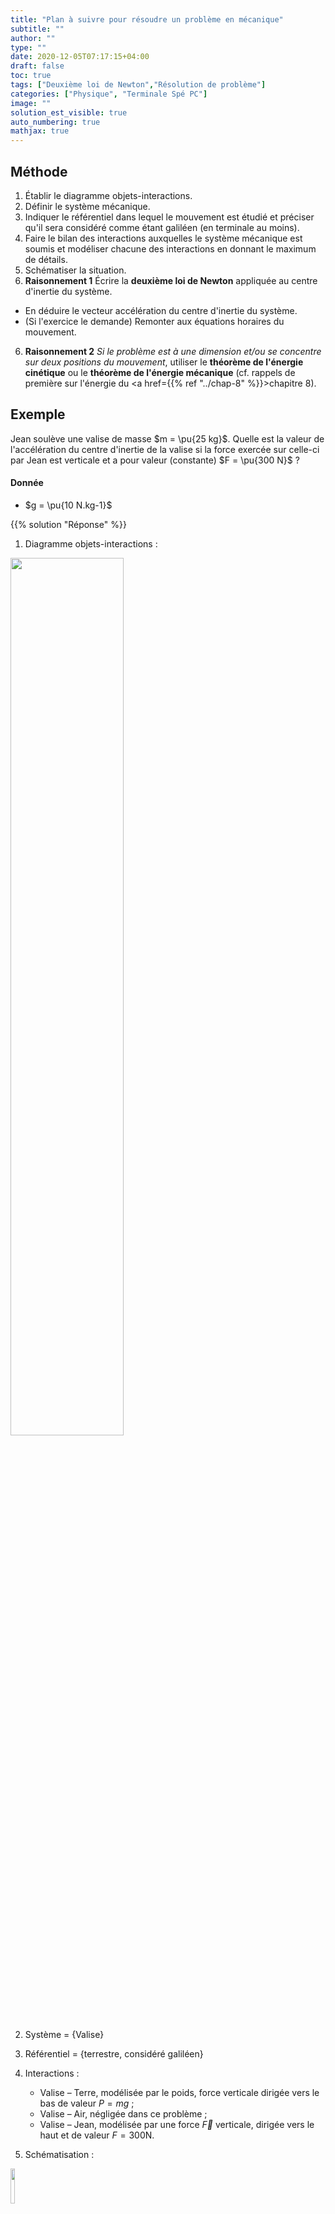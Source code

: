 ```yaml
---
title: "Plan à suivre pour résoudre un problème en mécanique"
subtitle: ""
author: ""
type: ""
date: 2020-12-05T07:17:15+04:00
draft: false
toc: true
tags: ["Deuxième loi de Newton","Résolution de problème"]
categories: ["Physique", "Terminale Spé PC"]
image: ""
solution_est_visible: true
auto_numbering: true
mathjax: true
---
```


## Méthode

1. Établir le diagramme objets-interactions.
2. Définir le système mécanique.
3. Indiquer le référentiel dans lequel le mouvement est étudié et préciser qu'il sera considéré comme étant galiléen (en terminale au moins).
4. Faire le bilan des interactions auxquelles le système mécanique est soumis et modéliser chacune des interactions en donnant le maximum de détails.
5. Schématiser la situation.
6. **Raisonnement 1** Écrire la **deuxième loi de Newton** appliquée au centre d'inertie du système.

- En déduire le vecteur accélération du centre d'inertie du système.
- (Si l'exercice le demande) Remonter aux équations horaires du mouvement.

6. **Raisonnement 2** *Si le problème est à une dimension et/ou se concentre sur deux positions du mouvement*, utiliser le **théorème de l'énergie cinétique** ou le **théorème de l'énergie mécanique** (cf. rappels de première sur l'énergie du <a href={{% ref "../chap-8" %}}>chapitre 8</a>).

## Exemple

Jean soulève une valise de masse $m = \pu{25 kg}$. Quelle est la
valeur de l'accélération du centre d'inertie de la valise
si la force exercée sur celle-ci par Jean est verticale et a pour
valeur (constante) $F = \pu{300 N}$ ?

#### Donnée

- $g = \pu{10 N.kg-1}$

{{% solution "Réponse" %}}

1. Diagramme objets-interactions :
<img src="/terminales-pc/chap-7/chap-7-4-1.png" alt="" width="60%" />

2. Système = {Valise}

3. Référentiel = {terrestre, considéré galiléen}

4. Interactions :
   - Valise – Terre, modélisée par le poids, force verticale dirigée vers le
     bas de valeur $P = mg$ ;
   - Valise – Air, négligée dans ce problème ;
   - Valise – Jean, modélisée par une force $\vec{F}$ verticale, dirigée vers
     le haut et de valeur $F = 300 \text{N}$.

5. Schématisation :
<img src="/terminales-pc/chap-7/chap-7-4-2.png" alt="" width="12%" />

6. Deuxième loi de Newton : $$m \vec{a} = \vec{P} + \vec{F}$$
**Méthode 1 :** *Analyse du problème et utilisation des valeurs des vecteurs (pas
   toujours facile)*
La valeur de la force $\vec{F}$ est supérieure à la valeur de la force $\vec{P}$, on peut donc immédiatement conclure que, puisque ces vecteurs sont colinéaires, le vecteur $\vec{a}$ possède la même direction que ces deux vecteurs et possède le sens du vecteur $\vec{F}$ avec $a = \dfrac{1}{m}\\, (F - P) = \dfrac{F}{m} - g$.
**A.N.**  $a = \dfrac{\pu{300 N}}{\pu{25 kg}} - \pu{10 N.kg-1} = \pu{2 N.kg-1} = \pu{2 m.s-2}$.
**Méthode 2 :** *Projection de la deuxième loi de Newton dans un repère (méthode assez systématique)*
Toutes les forces sont verticales, il est donc suffisant de définir un repère $(O ; \vec{k})$ avec $\vec{k}$ un vecteur unitaire vertical dirigé vers le haut.
Dans ce repère, $\vec{a} = a\_{z}\\, \vec{k}$, $\vec{F} = F\\, \vec{k}$ et $\vec{P} = -P\\, \vec{k}$, donc la projection de la deuxième loi de Newton est $$ ma\_{z} = F - P \Leftrightarrow a\_{z} = \dfrac{1}{m}\\,  (F - P) = \dfrac{F}{m} - g $$
**A.N.**  $a\_{z} = \dfrac{\pu{300 N}}{\pu{25 kg}} - \pu{10 N.kg-1} = \pu{2 N.kg-1} = \pu{2 m.s-2}$
La projection de l'accélération sur l'axe $(O z)$ est positive, l'accélération est donc un vecteur vertical dirigé vers le haut.
{{% /solution %}}
